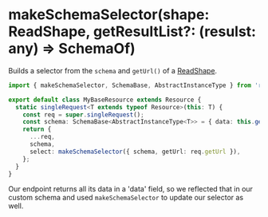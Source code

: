 # makeSchemaSelector(shape: ReadShape, getResultList?: (resulst: any) => SchemaOf<typeof shape.schema>)

Builds a selector from the `schema` and `getUrl()` of a [ReadShape](./RequestShape.md).

```typescript
import { makeSchemaSelector, SchemaBase, AbstractInstanceType } from 'rest-hooks';

export default class MyBaseResource extends Resource {
  static singleRequest<T extends typeof Resource>(this: T) {
    const req = super.singleRequest();
    const schema: SchemaBase<AbstractInstanceType<T>> = { data: this.getEntitySchema() };
    return {
      ...req,
      schema,
      select: makeSchemaSelector({ schema, getUrl: req.getUrl }),
    };
  }
}
```

Our endpoint returns all its data in a 'data' field, so we reflected that in our custom schema
and used `makeSchemaSelector` to update our selector as well.
